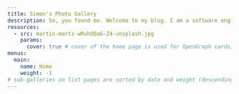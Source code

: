 ```yaml
---
title: Simon's Photo Gallery
description: So, you found me. Welcome to my blog. I am a software engineer who works at OPC IT Pty Limited. I am responsible for the daily maintenance and development of Drupal websites at my workplace, and in this blog I write about programming, technology, and other things that I learn during my professional journey. You can find me via the following....
resources:
  - src: martin-martz-wRuhOOaG-Z4-unsplash.jpg
    params:
      cover: true # cover of the home page is used for OpenGraph cards, etc.
menus:
  main:
    name: Home
    weight: -1
# sub-galleries on list pages are sorted by date and weight (descending)
---
```

